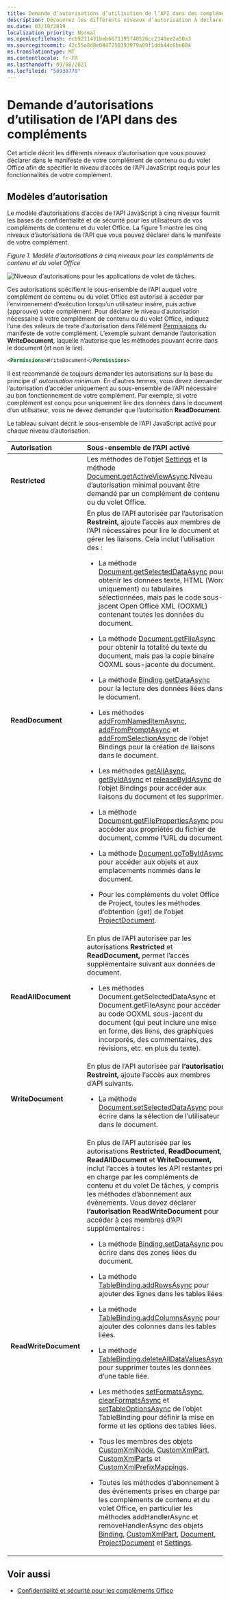 ```yaml
---
title: Demande d’autorisations d’utilisation de l’API dans des compléments
description: Découvrez les différents niveaux d’autorisation à déclarer dans le manifeste d’un application de contenu ou du volet Des tâches pour spécifier le niveau d’accès à l’API JavaScript.
ms.date: 03/19/2019
localization_priority: Normal
ms.openlocfilehash: ecb9211431beb6671395f40526cc2340ee2a50a3
ms.sourcegitcommit: 42c55a8d8e0447258393979a09f1ddb44c6be884
ms.translationtype: MT
ms.contentlocale: fr-FR
ms.lasthandoff: 09/08/2021
ms.locfileid: "58938778"
---
```

# <a name="requesting-permissions-for-api-use-in-add-ins"></a>Demande d’autorisations d’utilisation de l’API dans des compléments

Cet article décrit les différents niveaux d’autorisation que vous pouvez déclarer dans le manifeste de votre complément de contenu ou du volet Office afin de spécifier le niveau d’accès de l’API JavaScript requis pour les fonctionnalités de votre complément. 

## <a name="permissions-model"></a>Modèles d’autorisation

Le modèle d’autorisations d’accès de l’API JavaScript à cinq niveaux fournit les bases de confidentialité et de sécurité pour les utilisateurs de vos compléments de contenu et du volet Office. La figure 1 montre les cinq niveaux d’autorisations de l’API que vous pouvez déclarer dans le manifeste de votre complément.

*Figure 1. Modèle d’autorisations à cinq niveaux pour les compléments de contenu et du volet Office*

![Niveaux d’autorisations pour les applications de volet de tâches.](../images/office15-app-sdk-task-pane-app-permission.png)

Ces autorisations spécifient le sous-ensemble de l’API auquel votre complément de contenu ou du volet Office est autorisé à accéder par l’environnement d’exécution lorsqu’un utilisateur insère, puis active (approuve) votre complément. Pour déclarer le niveau d’autorisation nécessaire à votre complément de contenu ou du volet Office, indiquez l’une des valeurs de texte d’autorisation dans l’élément [Permissions](../reference/manifest/permissions.md) du manifeste de votre complément. L’exemple suivant demande l’autorisation **WriteDocument**, laquelle n’autorise que les méthodes pouvant écrire dans le document (et non le lire).

```XML
<Permissions>WriteDocument</Permissions>
```

Il est recommandé de toujours demander les autorisations sur la base du principe d’ _autorisation minimum_. En d’autres termes, vous devez demander l’autorisation d’accéder uniquement au sous-ensemble de l’API nécessaire au bon fonctionnement de votre complément. Par exemple, si votre complément est conçu pour uniquement lire des données dans le document d’un utilisateur, vous ne devez demander que l’autorisation **ReadDocument**.

Le tableau suivant décrit le sous-ensemble de l’API JavaScript activé pour chaque niveau d’autorisation.

|**Autorisation**|**Sous-ensemble de l’API activé**|
|:-----|:-----|
|**Restricted**|Les méthodes de l’objet [Settings](/javascript/api/office/office.settings) et la méthode [Document.getActiveViewAsync](/javascript/api/office/office.document#getActiveViewAsync_options__callback_).Niveau d’autorisation minimal pouvant être demandé par un complément de contenu ou du volet Office.|
|**ReadDocument**|En plus de l’API autorisée par l’autorisation **Restreint,** ajoute l’accès aux membres de l’API nécessaires pour lire le document et gérer les liaisons. Cela inclut l’utilisation des :<br/><ul><li>La méthode <a href="/javascript/api/office/office.document#getSelectedDataAsync_coercionType__options__callback_" target="_blank">Document.getSelectedDataAsync</a> pour obtenir les données texte, HTML (Word uniquement) ou tabulaires sélectionnées, mais pas le code sous-jacent Open Office XML (OOXML) contenant toutes les données du document.</p></li><li><p>La méthode <a href="/javascript/api/office/office.document#getFileAsync_fileType__options__callback_" target="_blank">Document.getFileAsync</a> pour obtenir la totalité du texte du document, mais pas la copie binaire OOXML sous-jacente du document.</p></li><li><p>La méthode <a href="/javascript/api/office/office.binding#getDataAsync_options__callback_" target="_blank">Binding.getDataAsync</a> pour la lecture des données liées dans le document.</p></li><li><p>Les méthodes <a href="/javascript/api/office/office.bindings#addFromNamedItemAsync_itemName__bindingType__options__callback_" target="_blank">addFromNamedItemAsync</a>, <a href="/javascript/api/office/office.bindings#addFromPromptAsync_bindingType__options__callback_" target="_blank">addFromPromptAsync</a> et <a href="/javascript/api/office/office.bindings#addFromSelectionAsync_bindingType__options__callback_" target="_blank">addFromSelectionAsync</a> de l’objet <span class="keyword">Bindings</span> pour la création de liaisons dans le document.</p></li><li><p>Les méthodes <a href="/javascript/api/office/office.bindings#getAllAsync_options__callback_" target="_blank">getAllAsync</a>, <a href="/javascript/api/office/office.bindings#getByIdAsync_id__options__callback_" target="_blank">getByIdAsync</a> et <a href="/javascript/api/office/office.bindings#releaseByIdAsync_id__options__callback_" target="_blank">releaseByIdAsync</a> de l’objet <span class="keyword">Bindings</span> pour accéder aux liaisons du document et les supprimer.</p></li><li><p>La méthode <a href="/javascript/api/office/office.document#getFilePropertiesAsync_options__callback_" target="_blank">Document.getFilePropertiesAsync</a> pour accéder aux propriétés du fichier de document, comme l’URL du document.</p></li><li><p>La méthode <a href="/javascript/api/office/office.document#goToByIdAsync_id__goToType__options__callback_" target="_blank">Document.goToByIdAsync</a> pour accéder aux objets et aux emplacements nommés dans le document.</p></li><li><p>Pour les compléments du volet Office de Project, toutes les méthodes d’obtention (get) de l’objet <a href="/javascript/api/office/office.document" target="_blank">ProjectDocument</a>. </p></li></ul>|
|**ReadAllDocument**|En plus de l’API autorisée par les autorisations **Restricted** et **ReadDocument,** permet l’accès supplémentaire suivant aux données de document.<br/><ul><li><p>Les méthodes <span class="keyword">Document.getSelectedDataAsync</span> et <span class="keyword">Document.getFileAsync</span> pour accéder au code OOXML sous-jacent du document (qui peut inclure une mise en forme, des liens, des graphiques incorporés, des commentaires, des révisions, etc. en plus du texte).</p></li></ul>|
|**WriteDocument**|En plus de l’API autorisée par **l’autorisation Restreint,** ajoute l’accès aux membres d’API suivants.<br/><ul><li><p>La méthode <a href="/javascript/api/office/office.document#setSelectedDataAsync_data__options__callback_" target="_blank">Document.setSelectedDataAsync</a> pour écrire dans la sélection de l’utilisateur dans le document.</p></li></ul>|
|**ReadWriteDocument**|En plus de l’API autorisée par les autorisations **Restricted**, **ReadDocument**, **ReadAllDocument** et **WriteDocument,** inclut l’accès à toutes les API restantes pris en charge par les compléments de contenu et du volet De tâches, y compris les méthodes d’abonnement aux événements. Vous devez déclarer **l’autorisation ReadWriteDocument** pour accéder à ces membres d’API supplémentaires :<br/><ul><li><p>La méthode <a href="/javascript/api/office/office.binding#setDataAsync_data__options__callback_" target="_blank">Binding.setDataAsync</a> pour écrire dans des zones liées du document.</p></li><li><p>La méthode <a href="/javascript/api/office/office.tablebinding#addRowsAsync_rows__options__callback_" target="_blank">TableBinding.addRowsAsync</a> pour ajouter des lignes dans les tables liées.</p></li><li><p>La méthode <a href="/javascript/api/office/office.tablebinding#addColumnsAsync_tableData__options__callback_" target="_blank">TableBinding.addColumnsAsync</a> pour ajouter des colonnes dans les tables liées.</p></li><li><p>La méthode <a href="/javascript/api/office/office.tablebinding#deleteAllDataValuesAsync_options__callback_" target="_blank">TableBinding.deleteAllDataValuesAsync</a> pour supprimer toutes les données d’une table liée.</p></li><li><p>Les méthodes <a href="/javascript/api/office/office.tablebinding#setFormatsAsync_cellFormat__options__callback_" target="_blank">setFormatsAsync</a>, <a href="/javascript/api/office/office.tablebinding#clearFormatsAsync_options__callback_" target="_blank">clearFormatsAsync</a> et <a href="/javascript/api/office/office.tablebinding#setTableOptionsAsync_tableOptions__options__callback_" target="_blank">setTableOptionsAsync</a> de l’objet <span class="keyword">TableBinding</span> pour définir la mise en forme et les options des tables liées.</p></li><li><p>Tous les membres des objets <a href="/javascript/api/office/office.customxmlnode" target="_blank">CustomXmlNode</a>, <a href="/javascript/api/office/office.customxmlpart" target="_blank">CustomXmlPart</a>, <a href="/javascript/api/office/office.customxmlparts" target="_blank">CustomXmlParts</a> et <a href="/javascript/api/office/office.customxmlprefixmappings" target="_blank">CustomXmlPrefixMappings</a>.</p></li><li><p>Toutes les méthodes d’abonnement à des événements prises en charge par les compléments de contenu et du volet Office, en particulier les méthodes <span class="keyword">addHandlerAsync</span> et <span class="keyword">removeHandlerAsync</span> des objets <a href="/javascript/api/office/office.binding" target="_blank">Binding</a>, <a href="/javascript/api/office/office.customxmlpart" target="_blank">CustomXmlPart</a>, <a href="/javascript/api/office/office.document" target="_blank">Document</a>, <a href="/javascript/api/office/office.document" target="_blank">ProjectDocument</a> et <a href="/javascript/api/office/office.document#settings" target="_blank">Settings</a>.</p></li></ul>|

## <a name="see-also"></a>Voir aussi

- [Confidentialité et sécurité pour les compléments Office](../concepts/privacy-and-security.md)
